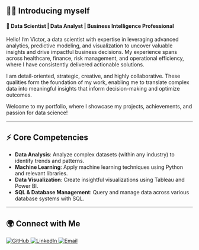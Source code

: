## 🙋‍♂️ Introducing myself

#### 🌟 Data Scientist | Data Analyst | Business Intelligence Professional

Hello! I’m Victor, a data scientist with expertise in leveraging advanced analytics, predictive modeling, and visualization to uncover valuable insights and drive impactful business decisions. My experience spans across healthcare, finance, risk management, and operational efficiency, where I have consistently delivered actionable solutions.

I am detail-oriented, strategic, creative, and highly collaborative. These qualities form the foundation of my work, enabling me to translate complex data into meaningful insights that inform decision-making and optimize outcomes.

Welcome to my portfolio, where I showcase my projects, achievements, and passion for data science!

---

## ⚡ **Core Competencies**
- **Data Analysis**: Analyze complex datasets (within any industry) to identify trends and patterns.
- **Machine Learning**: Apply machine learning techniques using Python and relevant libraries.
- **Data Visualization**: Create insightful visualizations using Tableau and Power BI.
- **SQL & Database Management**: Query and manage data across various database systems with SQL.
---

## 🌍 **Connect with Me**

<p align="left">
<a href="https://github.com/VictorOmoboye" target="_blank">
  <img src="https://img.shields.io/badge/GitHub-%2312100E.svg?style=for-the-badge&logo=github&logoColor=white" alt="GitHub" />
</a>
<a href="https://www.linkedin.com/in/victor-omoboye/" target="_blank">
  <img src="https://img.shields.io/badge/LinkedIn-%230077B5.svg?style=for-the-badge&logo=linkedin&logoColor=white" alt="LinkedIn" />
</a>
<a href="mailto:omoboyevictor97@gmail.com" target="_blank">
  <img src="https://img.shields.io/badge/Email-%23D14836.svg?style=for-the-badge&logo=gmail&logoColor=white" alt="Email" />
</a>
</p>




<!--
**VictorOmoboye/victoromoboye** is a ✨ _special_ ✨ repository because its `README.md` (this file) appears on your GitHub profile.

Here are some ideas to get you started:

- 🔭 I’m currently working on ...
- 🌱 I’m currently learning ...
- 👯 I’m looking to collaborate on ...
- 🤔 I’m looking for help with ...
- 💬 Ask me about ...
- 📫 How to reach me: ...
- 😄 Pronouns: ...
- ⚡ Fun fact: ...
-->
